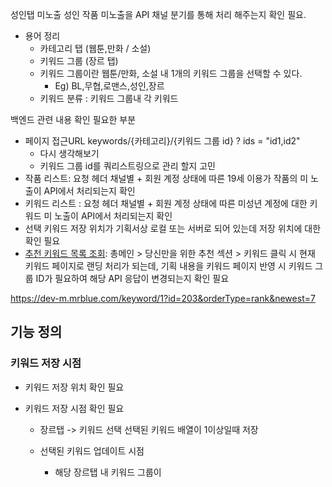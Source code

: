 성인탭 미노출
성인 작품 미노출을 API 채널 분기를 통해 처리 해주는지 확인 필요.

- 용어 정리
  - 카테고리 탭 (웹툰,만화 / 소설)
  - 키워드 그룹 (장르 탭)
  - 키워드 그룹이란 웹툰/만화, 소설 내 1개의 키워드 그룹을 선택할 수 있다.
    - Eg) BL,무협,로맨스,성인,장르
  - 키워드 분류 : 키워드 그룹내 각 키워드

백엔드 관련 내용 확인 필요한 부분

- 페이지 접근URL keywords/{카테고리}/{키워드 그룹 id} ? ids = "id1,id2"
  - 다시 생각해보기
  - 키워드 그룹 id를 쿼리스트링으로 관리 할지 고민
- 작품 리스트:  요청 헤더 채널별 + 회원 계정 상태에 따른 19세 이용가 작품의 미 노출이 API에서 처리되는지 확인
- 키워드 리스트 : 요청 헤더 채널별 + 회원 계정 상태에 따른 미성년 계정에 대한 키워드 미 노출이 API에서 처리되는지 확인
- 선택 키워드 저장 위치가 기획서상 로컬 또는 서버로 되어 있는데 저장 위치에 대한 확인 필요
- [추천 키워드 목록 조회](https://mrblue-dev-lab.notion.site/4ca7709bfeb5441db9fe6e868ca478ef): 총메인 > 당신만을 위한 추천 섹션 > 키워드 클릭 시 현재 키워드 페이지로 랜딩 처리가 되는데,  기획 내용을 키워드 페이지 반영 시 키워드 그룹 ID가 필요하여 해당 API 응답이 변경되는지 확인 필요

https://dev-m.mrblue.com/keyword/1?id=203&orderType=rank&newest=7



## 기능 정의

### 키워드 저장 시점

- 키워드 저장 위치 확인 필요

- 키워드 저장 시점 확인 필요

  - 장르탭 -> 키워드 선택 선택된 키워드 배열이 1이상일때 저장

  - 선택된 키워드 업데이트 시점
    - 해당 장르탭 내 키워드 그룹이



